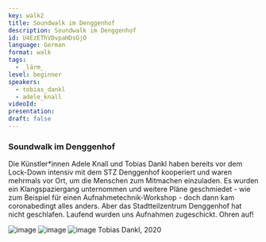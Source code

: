 ```yaml
---
key: walk2
title: Soundwalk im Denggenhof
description: Soundwalk im Denggenhof
id: U4EzEThVDvpaHDsGjO
language: German
format: walk
tags:
  - _lärm_
level: beginner
speakers:
  - tobias_dankl
  - adele_knall
videoId: 
presentation: 
draft: false
---
```


### Soundwalk im Denggenhof

Die Künstler*innen Adele Knall und Tobias Dankl haben bereits vor dem Lock-Down intensiv mit dem STZ Denggenhof kooperiert und waren mehrmals vor Ort, um die Menschen zum Mitmachen einzuladen. Es wurden ein Klangspaziergang unternommen und weitere Pläne geschmiedet - wie zum Beispiel für einen Aufnahmetechnik-Workshop - doch dann kam coronabedingt alles anders. Aber das Stadtteilzentrum Denggenhof hat nicht geschlafen. Laufend wurden uns Aufnahmen zugeschickt. Ohren auf! 

![image](/images/event/tobias-dankl-1.png)
![image](/images/event/tobias-dankl-2.png)
![image](/images/event/tobias-dankl-3.png)
Tobias Dankl, 2020
